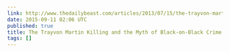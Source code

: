 ```yaml
---
link: http://www.thedailybeast.com/articles/2013/07/15/the-trayvon-martin-killing-and-the-myth-of-black-on-black-crime.html
date: 2015-09-11 02:06 UTC
published: true
title: The Trayvon Martin Killing and the Myth of Black-on-Black Crime
tags: []
---
```



